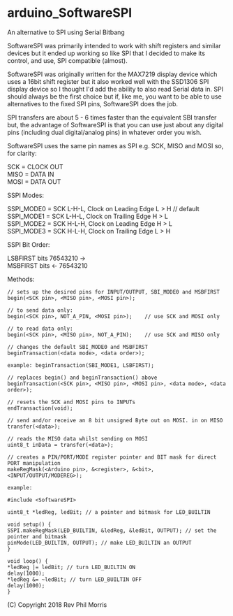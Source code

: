# arduino_SoftwareSPI
An alternative to SPI using Serial Bitbang

SoftwareSPI was primarily intended to work with shift registers and similar devices but it ended up working so like SPI that I decided to make its control, and use, SPI compatible (almost).
		
SoftwareSPI was originally written for the MAX7219 display device which uses a 16bit shift register	but it also worked well with the SSD1306 SPI display device so I thought I'd add the ability to	also read Serial data in. SPI should always be the first choice but if, like me, you want to be able to use alternatives to the fixed SPI pins, SoftwareSPI does the job.

SPI transfers are about 5 - 6 times faster than the equivalent SBI transfer but, the advantage of SoftwareSPI is that you can use just about any digital pins (including dual digital/analog pins) in whatever order you wish.

SoftwareSPI uses the same pin names as SPI e.g. SCK, MISO and MOSI so, for clarity:

   SCK = CLOCK OUT  
   MISO = DATA IN  
   MOSI = DATA OUT

  SSPI Modes:

SSPI_MODE0 = SCK L-H-L, Clock on Leading Edge L > H // default  
SSPI_MODE1 = SCK L-H-L, Clock on Trailing Edge H > L  
SSPI_MODE2 = SCK H-L-H, Clock on Leading Edge H > L  
SSPI_MODE3 = SCK H-L-H, Clock on Trailing Edge L > H

  SSPI Bit Order:

  LSBFIRST  bits 76543210 ->  
  MSBFIRST  bits <- 76543210  
  
  Methods:  
  
  	// sets up the desired pins for INPUT/OUTPUT, SBI_MODE0 and MSBFIRST	
	begin(<SCK pin>, <MISO pin>, <MOSI pin>);
	
	// to send data only:
	begin(<SCK pin>, NOT_A_PIN, <MOSI pin>);	// use SCK and MOSI only
	
	// to read data only:
	begin(<SCK pin>, <MISO pin>, NOT_A_PIN);	// use SCK and MISO only
	
	// changes the default SBI_MODE0 and MSBFIRST	
	beginTransaction(<data mode>, <data order>);	
	
	example: beginTransaction(SBI_MODE1, LSBFIRST);
	
	// replaces begin() and beginTransaction() above	
	beginTransaction(<SCK pin>, <MISO pin>, <MOSI pin>, <data mode>, <data order>);
	
	// resets the SCK and MOSI pins to INPUTs	
	endTransaction(void);	
	
	// send and/or receive an 8 bit unsigned Byte out on MOSI. in on MISO	
	transfer(<data>);	
	
	// reads the MISO data whilst sending on MOSI	
	uint8_t inData = transfer(<data>);
	
	// creates a PIN/PORT/MODE register pointer and BIT mask for direct PORT manipulation	
	makeRegMask(<Arduino pin>, &<register>, &<bit>, <INPUT/OUTPUT/MODEREG>);
	
	example:  
	
	#include <SoftwareSPI>
	
	uint8_t *ledReg, ledBit; // a pointer and bitmask for LED_BUILTIN
	
	void setup() {
	SSPI.makeRegMask(LED_BUILTIN, &ledReg, &ledBit, OUTPUT); // set the pointer and bitmask
	pinMode(LED_BUILTIN, OUTPUT); // make LED_BUILTIN an OUTPUT
	}
	
	void loop() {
	*ledReg |= ledBit; // turn LED_BUILTIN ON
	delay(1000);
	*ledReg &= ~ledBit; // turn LED_BUILTIN OFF
	delay(1000);
	}
	
	

(C) Copyright 2018 Rev Phil Morris
